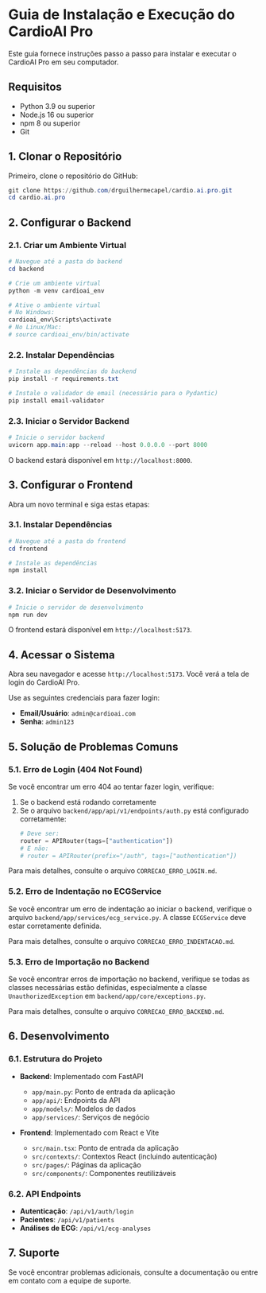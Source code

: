 # Guia de Instalação e Execução do CardioAI Pro

Este guia fornece instruções passo a passo para instalar e executar o CardioAI Pro em seu computador.

## Requisitos

- Python 3.9 ou superior
- Node.js 16 ou superior
- npm 8 ou superior
- Git

## 1. Clonar o Repositório

Primeiro, clone o repositório do GitHub:

```powershell
git clone https://github.com/drguilhermecapel/cardio.ai.pro.git
cd cardio.ai.pro
```

## 2. Configurar o Backend

### 2.1. Criar um Ambiente Virtual

```powershell
# Navegue até a pasta do backend
cd backend

# Crie um ambiente virtual
python -m venv cardioai_env

# Ative o ambiente virtual
# No Windows:
cardioai_env\Scripts\activate
# No Linux/Mac:
# source cardioai_env/bin/activate
```

### 2.2. Instalar Dependências

```powershell
# Instale as dependências do backend
pip install -r requirements.txt

# Instale o validador de email (necessário para o Pydantic)
pip install email-validator
```

### 2.3. Iniciar o Servidor Backend

```powershell
# Inicie o servidor backend
uvicorn app.main:app --reload --host 0.0.0.0 --port 8000
```

O backend estará disponível em `http://localhost:8000`.

## 3. Configurar o Frontend

Abra um novo terminal e siga estas etapas:

### 3.1. Instalar Dependências

```powershell
# Navegue até a pasta do frontend
cd frontend

# Instale as dependências
npm install
```

### 3.2. Iniciar o Servidor de Desenvolvimento

```powershell
# Inicie o servidor de desenvolvimento
npm run dev
```

O frontend estará disponível em `http://localhost:5173`.

## 4. Acessar o Sistema

Abra seu navegador e acesse `http://localhost:5173`. Você verá a tela de login do CardioAI Pro.

Use as seguintes credenciais para fazer login:
- **Email/Usuário**: `admin@cardioai.com`
- **Senha**: `admin123`

## 5. Solução de Problemas Comuns

### 5.1. Erro de Login (404 Not Found)

Se você encontrar um erro 404 ao tentar fazer login, verifique:

1. Se o backend está rodando corretamente
2. Se o arquivo `backend/app/api/v1/endpoints/auth.py` está configurado corretamente:
   ```python
   # Deve ser:
   router = APIRouter(tags=["authentication"])
   # E não:
   # router = APIRouter(prefix="/auth", tags=["authentication"])
   ```

Para mais detalhes, consulte o arquivo `CORRECAO_ERRO_LOGIN.md`.

### 5.2. Erro de Indentação no ECGService

Se você encontrar um erro de indentação ao iniciar o backend, verifique o arquivo `backend/app/services/ecg_service.py`. A classe `ECGService` deve estar corretamente definida.

Para mais detalhes, consulte o arquivo `CORRECAO_ERRO_INDENTACAO.md`.

### 5.3. Erro de Importação no Backend

Se você encontrar erros de importação no backend, verifique se todas as classes necessárias estão definidas, especialmente a classe `UnauthorizedException` em `backend/app/core/exceptions.py`.

Para mais detalhes, consulte o arquivo `CORRECAO_ERRO_BACKEND.md`.

## 6. Desenvolvimento

### 6.1. Estrutura do Projeto

- **Backend**: Implementado com FastAPI
  - `app/main.py`: Ponto de entrada da aplicação
  - `app/api/`: Endpoints da API
  - `app/models/`: Modelos de dados
  - `app/services/`: Serviços de negócio

- **Frontend**: Implementado com React e Vite
  - `src/main.tsx`: Ponto de entrada da aplicação
  - `src/contexts/`: Contextos React (incluindo autenticação)
  - `src/pages/`: Páginas da aplicação
  - `src/components/`: Componentes reutilizáveis

### 6.2. API Endpoints

- **Autenticação**: `/api/v1/auth/login`
- **Pacientes**: `/api/v1/patients`
- **Análises de ECG**: `/api/v1/ecg-analyses`

## 7. Suporte

Se você encontrar problemas adicionais, consulte a documentação ou entre em contato com a equipe de suporte.